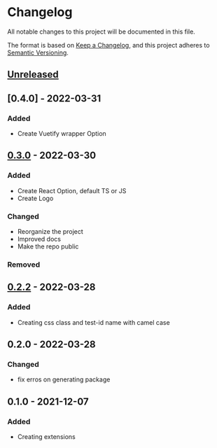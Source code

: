 # Changelog

All notable changes to this project will be documented in this file.

The format is based on [Keep a Changelog](https://keepachangelog.com/en/1.0.0/),
and this project adheres to [Semantic Versioning](https://semver.org/spec/v2.0.0.html).

## [Unreleased]

## [0.4.0] - 2022-03-31

### Added
- Create Vuetify wrapper Option
## [0.3.0] - 2022-03-30

### Added

- Create React Option, default TS or JS
- Create Logo

### Changed

- Reorganize the project
- Improved docs
- Make the repo public

### Removed

## [0.2.2] - 2022-03-28

### Added

- Creating css class and test-id name with camel case

## 0.2.0 - 2022-03-28

### Changed

- fix erros on generating package

## 0.1.0 - 2021-12-07

### Added

- Creating extensions

[unreleased]: https://github.com/juntossomosmais/jsm-component-generator/compare/0.4.0...HEAD
[0.3.0]: https://github.com/juntossomosmais/jsm-component-generator/releases/tag/0.4.0
[0.3.0]: https://github.com/juntossomosmais/jsm-component-generator/releases/tag/0.3.0
[0.2.2]: https://github.com/juntossomosmais/jsm-component-generator/releases/tag/0.2.2
